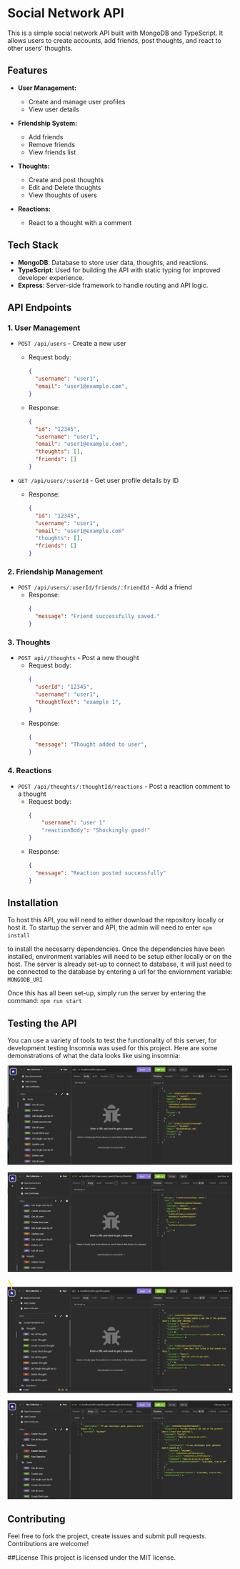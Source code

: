# Social Network API

This is a simple social network API built with MongoDB and TypeScript. It allows users to create accounts, add friends, post thoughts, and react to other users' thoughts.

## Features

- **User Management:**
  - Create and manage user profiles
  - View user details

- **Friendship System:**
  - Add friends
  - Remove friends
  - View friends list

- **Thoughts:**
  - Create and post thoughts
  - Edit and Delete thoughts
  - View thoughts of users

- **Reactions:**
  - React to a thought with a comment

## Tech Stack

- **MongoDB**: Database to store user data, thoughts, and reactions.
- **TypeScript**: Used for building the API with static typing for improved developer experience.
- **Express**: Server-side framework to handle routing and API logic.
  
## API Endpoints

### 1. **User Management**

- `POST /api/users` - Create a new user
  - Request body: 
    ```json
    {
      "username": "user1",
      "email": "user1@example.com",
    }
    ```
  - Response:
    ```json
    {
      "id": "12345",
      "username": "user1",
      "email": "user1@example.com",
      "thoughts": [],
      "friends": []
    }
    ```

- `GET /api/users/:userId` - Get user profile details by ID
  - Response:
    ```json
    {
      "id": "12345",
      "username": "user1",
      "email": "user1@example.com"
      "thoughts": [],
      "friends": []
    }
    ```

### 2. **Friendship Management**

- `POST /api/users/:userId/friends/:friendId` - Add a friend
  - Response:
    ```json
    {
      "message": "Friend successfully saved."
    }
    ```

### 3. **Thoughts**

- `POST api//thoughts` - Post a new thought
  - Request body:
    ```json
    {
      "userId": "12345",
      "username": "user1",
      "thoughtText": "example 1",
    }
    ```
  - Response:
    ```json
    {
      "message": "Thought added to user",
    }
    ```

### 4. **Reactions**

- `POST /api/thoughts/:thoughtId/reactions` - Post a reaction comment to a thought
  - Request body:
    ```json
    {
        "username": "user 1"
        "reactionBody": "Shockingly good!"
    }
    ```
  - Response:
    ```json
    {
      "message": "Reaction posted successfully"
    }
    ```

## Installation

To host this API, you will need to either download the repository locally or host it. To startup the server and API, the admin will need to enter
`npm install` 

to install the necesarry dependencies. Once the dependencies have been installed, environment variables will need to be setup either locally or on the host.
The server is already set-up to connect to database, it will just need to be connected to the database by entering a url for the enviornment variable:
`MONGODB_URI`

Once this has all been set-up, simply run the server by entering the command: 
`npm run start`

## Testing the API
You can use a variety of tools to test the functionality of this server, for development testing Insomnia was used for this project.
Here are some demonstrations of what the data looks like using insomnia:

![screenshotuserdemo](./public/userApi.jpg)

![screenshotfriendsdemo](./public/friendsApi.jpg)

![screenshotthoughtsdemo](./public/thoughtsApi.jpg)

![screenshotreactionsdemo](./public/reactionsApi.jpg)

## Contributing
Feel free to fork the project, create issues and submit pull requests. Contributions are welcome!

##License
This project is licensed under the MIT license.
